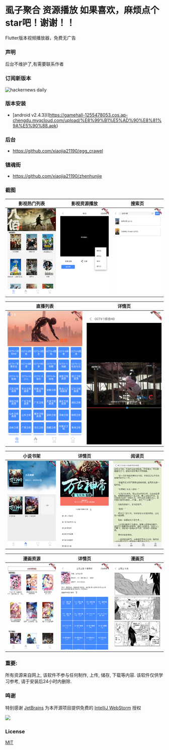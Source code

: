 # 虱子聚合 资源播放  如果喜欢，麻烦点个star吧！谢谢！！

Flutter版本视频播放器，免费无广告



### 声明
后台不维护了,有需要联系作者



### 订阅新版本
<img src="https://timqian-imgs.s3.ap-southeast-1.amazonaws.com/2020-09-Screen%20Shot%202020-09-01%20at%205.15.54%20PM.png" alt="hackernews daily" width="400"/>

### 版本安装
- [android v2.4.3]((https://gamehall-1255478053.cos.ap-chengdu.myqcloud.com/upload/%E8%99%B1%E5%AD%90%E8%81%9A%E5%90%88.apk)

### 后台
-  https://github.com/xiaojia21190/egg_crawel

### 镇魂街
-  https://github.com/xiaojia21190/zhenhunjie

### 截图

|                   影视热门列表                   |                   影视资源播放                   |                       搜索页                       |
| :----------------------------------------------: | :----------------------------------------------: | :------------------------------------------------: |
| ![home](./images/screenshot_20201221_232112.png) | ![home](./images/screenshot_20201221_232434.png) | ![detail](./images/screenshot_20201221_232830.png) |

|                     直播列表                     |                       详情页                       |
| :----------------------------------------------: | :------------------------------------------------: |
| ![home](./images/screenshot_20201221_232120.png) | ![detail](./images/screenshot_20201221_232952.png) |

|                     小说书架                     |                       详情页                       |                       阅读页                       |
| :----------------------------------------------: | :------------------------------------------------: | :------------------------------------------------: |
| ![home](./images/screenshot_20201221_232444.png) | ![detail](./images/screenshot_20201221_232451.png) | ![detail](./images/screenshot_20201221_232504.png) |

|                     漫画资源                     |                       详情页                       |                       漫画页                       |
| :----------------------------------------------: | :------------------------------------------------: | :------------------------------------------------: |
| ![home](./images/screenshot_20201221_232513.png) | ![detail](./images/screenshot_20201221_232520.png) | ![detail](./images/screenshot_20201221_232532.png) |



### 重要:

所有资源来自网上, 该软件不参与任何制作, 上传, 储存, 下载等内容. 该软件仅供学习参考, 请于安装后24小时内删除.

###  鸣谢

特别感谢 [JetBrains](https://www.jetbrains.com/?from=ferry) 为本开源项目提供免费的 [IntelliJ WebStorm](https://www.jetbrains.com/webstorm/) 授权

<p>
 <a href="https://www.jetbrains.com/?from=ferry">
   <img height="200" src="https://www.fdevops.com/wp-content/uploads/2020/09/1599213857-jetbrains-variant-4.png">
 </a>
</p>


### License

[MIT](LICENSE)
